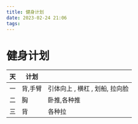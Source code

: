 ```yaml
---
title: 健身计划  
date: 2023-02-24 21:06  
tags:   
---
```


# 健身计划

| 天  | 计划    |                                |
| --- | ------- | ------------------------------ |
| 一  | 背,手臂 | 引体向上 , 横杠 , 划船, 拉向脸 |
| 二  | 胸      | 卧推,各种推                    |
| 三  | 背      | 各种拉                         |
